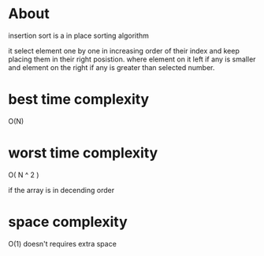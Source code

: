 # About

insertion sort is a in place sorting algorithm

it select element one by one in increasing order
of their index and keep placing them in their 
right posistion.
where element on it left if any is smaller 
and element on the right if any is greater than 
selected number.

# best time complexity
O(N)

# worst time complexity
O( N ^ 2 ) 

if the array is in decending order

# space complexity
O(1)
doesn't requires extra space
